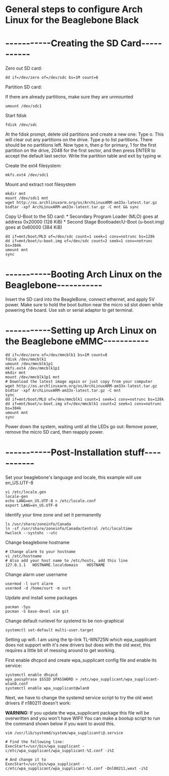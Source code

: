 # General steps to configure Arch Linux for the Beaglebone Black

# -----------Creating the SD Card-----------

Zero out SD card: 
```
dd if=/dev/zero of=/dev/sdc bs=1M count=8
```

Partition SD card:

If there are already partitions, make sure they are unmounted
```
umount /dev/sdc1
```

Start fdisk
```
fdisk /dev/sdc
```

At the fdisk prompt, delete old partitions and create a new one:
Type o. This will clear out any partitions on the drive.
Type p to list partitions. There should be no partitions left.
Now type n, then p for primary, 1 for the first partition on the drive, 2048 for the first sector, and then press ENTER to accept the default last sector.
Write the partition table and exit by typing w.

Create the ext4 filesystem:
```
mkfs.ext4 /dev/sdc1
```

Mount and extract root filesystem
```
mkdir mnt
mount /dev/sdc1 mnt
wget http://os.archlinuxarm.org/os/ArchLinuxARM-am33x-latest.tar.gz
bsdtar -xpf ArchLinuxARM-am33x-latest.tar.gz -C mnt && sync
```

Copy U-Boot to the SD card:
    * Secondary Program Loader (MLO) goes at address 0x20000 (128 KiB)
    * Second Stage Bootloader/U-Boot (u-boot.img) goes at 0x60000 (384 KiB)
```
dd if=mnt/boot/MLO of=/dev/sdc count=1 seek=1 conv=notrunc bs=128k
dd if=mnt/boot/u-boot.img of=/dev/sdc count=2 seek=1 conv=notrunc bs=384k
umount mnt
sync
```

# -----------Booting Arch Linux on the Beaglebone-----------

Insert the SD card into the BeagleBone, connect ethernet, and apply 5V power.
Make sure to hold the boot button near the micro sd slot down while powering the board. Use ssh or serial adaptor to get terminal.

# -----------Setting up Arch Linux on the Beaglebone eMMC-----------

```
dd if=/dev/zero of=/dev/mmcblk1 bs=1M count=8
fdisk /dev/mmcblk1
umount /dev/mmcblk1p1
mkfs.ext4 /dev/mmcblk1p1
mkdir mnt
mount /dev/mmcblk1p1 mnt
# Download the latest image again or just copy from your computer
wget http://os.archlinuxarm.org/os/ArchLinuxARM-am33x-latest.tar.gz
bsdtar -xpf ArchLinuxARM-am33x-latest.tar.gz -C mnt
sync
dd if=mnt/boot/MLO of=/dev/mmcblk1 count=1 seek=1 conv=notrunc bs=128k
dd if=mnt/boot/u-boot.img of=/dev/mmcblk1 count=2 seek=1 conv=notrunc bs=384k
umount mnt
sync
```
Power down the system, waiting until all the LEDs go out:
Remove power, remove the micro SD card, then reapply power.

# -----------Post-Installation stuff-----------

Set your beaglebone's language and locale, this example will use en\_US.UTF-8
```
vi /etc/locale.gen
locale-gen
echo LANG=en_US.UTF-8 > /etc/locale.conf
export LANG=en_US.UTF-8
```

Identify your time zone and set it permanently
```
ls /usr/share/zoneinfo/Canada
ln -sf /usr/share/zoneinfo/Canada/Central /etc/localtime
hwclock --systohc --utc
```

Change beaglebone hostname
```
# Change alarm to your hostname
vi /etc/hostname
# Also add your host name to /etc/hosts, add this line
127.0.1.1	HOSTNAME.localdomain	HOSTNAME
```

Change alarm user username
```
usermod -l surt alarm
usermod -d /home/surt -m surt
```

Update and install some packages
```
pacman -Syu
pacman -S base-devel vim git
```
Change default runlevel for systemd to be non-graphical
```
systemctl set-default multi-user.target
```

Setting up wifi. I am using the tp-link TL-WN725N which wpa_supplicant does not support with it's new drivers but does with the old *wext*, this requires a little bit of messing around to get working.

First enable dhcpcd and create wpa\_supplicant config file and enable its service:
```
systemctl enable dhcpcd
wpa_passphrase $SSID $PASSWORD > /etc/wpa_supplicant/wpa_supplicant-wlan0.conf
systemctl enable wpa_supplicant@wlan0
```

Next, we have to change the systemd service script to try the old wext drivers if n180211 doesn't work:

**WARNING:** If you update the wpa\_supplicant package this file will be
overwritten and you won't have WIFI! You can make a bootup script to run the
command shown below if you want to avoid this.
```
vim /usr/lib/systemd/system/wpa_supplicant\@.service

# Find the following line:
ExecStart=/usr/bin/wpa_supplicant -c/etc/wpa_supplicant/wpa_supplicant-%I.conf -i%I

# And change it to
ExecStart=/usr/bin/wpa_supplicant -c/etc/wpa_supplicant/wpa_supplicant-%I.conf -Dnl80211,wext -i%I
```
